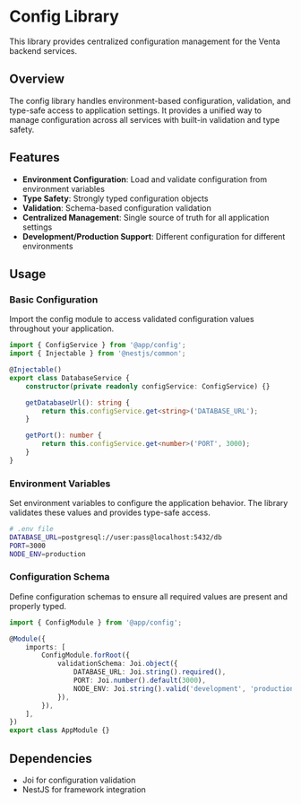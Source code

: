 # Config Library

This library provides centralized configuration management for the Venta backend services.

## Overview

The config library handles environment-based configuration, validation, and type-safe access to application settings. It provides a unified way to manage configuration across all services with built-in validation and type safety.

## Features

- **Environment Configuration**: Load and validate configuration from environment variables
- **Type Safety**: Strongly typed configuration objects
- **Validation**: Schema-based configuration validation
- **Centralized Management**: Single source of truth for all application settings
- **Development/Production Support**: Different configuration for different environments

## Usage

### Basic Configuration

Import the config module to access validated configuration values throughout your application.

```typescript
import { ConfigService } from '@app/config';
import { Injectable } from '@nestjs/common';

@Injectable()
export class DatabaseService {
	constructor(private readonly configService: ConfigService) {}

	getDatabaseUrl(): string {
		return this.configService.get<string>('DATABASE_URL');
	}

	getPort(): number {
		return this.configService.get<number>('PORT', 3000);
	}
}
```

### Environment Variables

Set environment variables to configure the application behavior. The library validates these values and provides type-safe access.

```bash
# .env file
DATABASE_URL=postgresql://user:pass@localhost:5432/db
PORT=3000
NODE_ENV=production
```

### Configuration Schema

Define configuration schemas to ensure all required values are present and properly typed.

```typescript
import { ConfigModule } from '@app/config';

@Module({
	imports: [
		ConfigModule.forRoot({
			validationSchema: Joi.object({
				DATABASE_URL: Joi.string().required(),
				PORT: Joi.number().default(3000),
				NODE_ENV: Joi.string().valid('development', 'production').default('development'),
			}),
		}),
	],
})
export class AppModule {}
```

## Dependencies

- Joi for configuration validation
- NestJS for framework integration
